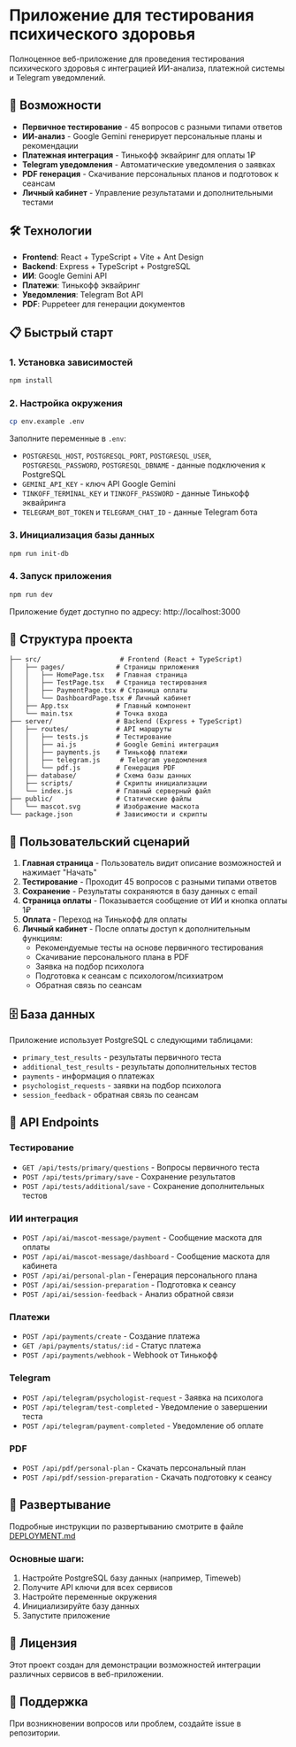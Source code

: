 # Приложение для тестирования психического здоровья

Полноценное веб-приложение для проведения тестирования психического здоровья с интеграцией ИИ-анализа, платежной системы и Telegram уведомлений.

## 🚀 Возможности

- **Первичное тестирование** - 45 вопросов с разными типами ответов
- **ИИ-анализ** - Google Gemini генерирует персональные планы и рекомендации
- **Платежная интеграция** - Тинькофф эквайринг для оплаты 1₽
- **Telegram уведомления** - Автоматические уведомления о заявках
- **PDF генерация** - Скачивание персональных планов и подготовок к сеансам
- **Личный кабинет** - Управление результатами и дополнительными тестами

## 🛠 Технологии

- **Frontend**: React + TypeScript + Vite + Ant Design
- **Backend**: Express + TypeScript + PostgreSQL
- **ИИ**: Google Gemini API
- **Платежи**: Тинькофф эквайринг
- **Уведомления**: Telegram Bot API
- **PDF**: Puppeteer для генерации документов

## 📋 Быстрый старт

### 1. Установка зависимостей
```bash
npm install
```

### 2. Настройка окружения
```bash
cp env.example .env
```

Заполните переменные в `.env`:
- `POSTGRESQL_HOST`, `POSTGRESQL_PORT`, `POSTGRESQL_USER`, `POSTGRESQL_PASSWORD`, `POSTGRESQL_DBNAME` - данные подключения к PostgreSQL
- `GEMINI_API_KEY` - ключ API Google Gemini
- `TINKOFF_TERMINAL_KEY` и `TINKOFF_PASSWORD` - данные Тинькофф эквайринга
- `TELEGRAM_BOT_TOKEN` и `TELEGRAM_CHAT_ID` - данные Telegram бота

### 3. Инициализация базы данных
```bash
npm run init-db
```

### 4. Запуск приложения
```bash
npm run dev
```

Приложение будет доступно по адресу: http://localhost:3000

## 📁 Структура проекта

```
├── src/                    # Frontend (React + TypeScript)
│   ├── pages/             # Страницы приложения
│   │   ├── HomePage.tsx   # Главная страница
│   │   ├── TestPage.tsx   # Страница тестирования
│   │   ├── PaymentPage.tsx # Страница оплаты
│   │   └── DashboardPage.tsx # Личный кабинет
│   ├── App.tsx            # Главный компонент
│   └── main.tsx           # Точка входа
├── server/                # Backend (Express + TypeScript)
│   ├── routes/            # API маршруты
│   │   ├── tests.js       # Тестирование
│   │   ├── ai.js          # Google Gemini интеграция
│   │   ├── payments.js    # Тинькофф платежи
│   │   ├── telegram.js     # Telegram уведомления
│   │   └── pdf.js         # Генерация PDF
│   ├── database/          # Схема базы данных
│   ├── scripts/           # Скрипты инициализации
│   └── index.js           # Главный серверный файл
├── public/                # Статические файлы
│   └── mascot.svg         # Изображение маскота
└── package.json           # Зависимости и скрипты
```

## 🔄 Пользовательский сценарий

1. **Главная страница** - Пользователь видит описание возможностей и нажимает "Начать"
2. **Тестирование** - Проходит 45 вопросов с разными типами ответов
3. **Сохранение** - Результаты сохраняются в базу данных с email
4. **Страница оплаты** - Показывается сообщение от ИИ и кнопка оплаты 1₽
5. **Оплата** - Переход на Тинькофф для оплаты
6. **Личный кабинет** - После оплаты доступ к дополнительным функциям:
   - Рекомендуемые тесты на основе первичного тестирования
   - Скачивание персонального плана в PDF
   - Заявка на подбор психолога
   - Подготовка к сеансам с психологом/психиатром
   - Обратная связь по сеансам

## 🗄 База данных

Приложение использует PostgreSQL с следующими таблицами:
- `primary_test_results` - результаты первичного теста
- `additional_test_results` - результаты дополнительных тестов
- `payments` - информация о платежах
- `psychologist_requests` - заявки на подбор психолога
- `session_feedback` - обратная связь по сеансам

## 🔧 API Endpoints

### Тестирование
- `GET /api/tests/primary/questions` - Вопросы первичного теста
- `POST /api/tests/primary/save` - Сохранение результатов
- `POST /api/tests/additional/save` - Сохранение дополнительных тестов

### ИИ интеграция
- `POST /api/ai/mascot-message/payment` - Сообщение маскота для оплаты
- `POST /api/ai/mascot-message/dashboard` - Сообщение маскота для кабинета
- `POST /api/ai/personal-plan` - Генерация персонального плана
- `POST /api/ai/session-preparation` - Подготовка к сеансу
- `POST /api/ai/session-feedback` - Анализ обратной связи

### Платежи
- `POST /api/payments/create` - Создание платежа
- `GET /api/payments/status/:id` - Статус платежа
- `POST /api/payments/webhook` - Webhook от Тинькофф

### Telegram
- `POST /api/telegram/psychologist-request` - Заявка на психолога
- `POST /api/telegram/test-completed` - Уведомление о завершении теста
- `POST /api/telegram/payment-completed` - Уведомление об оплате

### PDF
- `POST /api/pdf/personal-plan` - Скачать персональный план
- `POST /api/pdf/session-preparation` - Скачать подготовку к сеансу

## 🚀 Развертывание

Подробные инструкции по развертыванию смотрите в файле [DEPLOYMENT.md](./DEPLOYMENT.md)

### Основные шаги:
1. Настройте PostgreSQL базу данных (например, Timeweb)
2. Получите API ключи для всех сервисов
3. Настройте переменные окружения
4. Инициализируйте базу данных
5. Запустите приложение

## 📝 Лицензия

Этот проект создан для демонстрации возможностей интеграции различных сервисов в веб-приложении.

## 🤝 Поддержка

При возникновении вопросов или проблем, создайте issue в репозитории.
